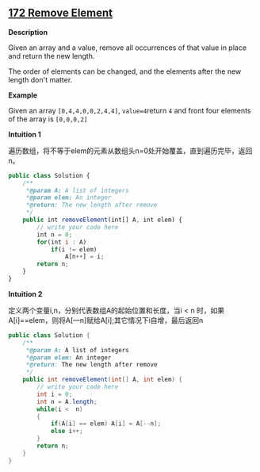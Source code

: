 ## [172 Remove Element](http://www.lintcode.com/en/problem/remove-element/)

**Description**

Given an array and a value, remove all occurrences of that value in place and return the new length.

The order of elements can be changed, and the elements after the new length don't matter.

**Example**

Given an array `[0,4,4,0,0,2,4,4]`, `value=4`return `4` and front four elements of the array is `[0,0,0,2]`

**Intuition 1**

遍历数组，将不等于elem的元素从数组头n=0处开始覆盖，直到遍历完毕，返回n。

```javascript
public class Solution {
    /** 
     *@param A: A list of integers
     *@param elem: An integer
     *@return: The new length after remove
     */
    public int removeElement(int[] A, int elem) {
        // write your code here
        int n = 0;
        for(int i : A)
            if(i != elem)
                A[n++] = i;
        return n;
    }
}

```

**Intuition 2**

定义两个变量i,n，分别代表数组A的起始位置和长度，当i < n 时，如果A[i]==elem，则将A[—n]赋给A[i];其它情况下i自增，最后返回n

```java
public class Solution {
    /** 
     *@param A: A list of integers
     *@param elem: An integer
     *@return: The new length after remove
     */
    public int removeElement(int[] A, int elem) {
        // write your code here
        int i = 0;
        int n = A.length;
        while(i <  n)
        {
            if(A[i] == elem) A[i] = A[--n];
            else i++;
        }
        return n;
    }
}
```

